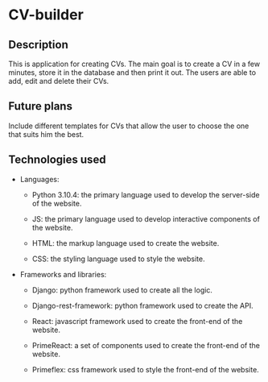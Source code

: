 # CV-builder

## Description

This is application for creating CVs. The main goal is to create a CV in a few minutes, store it in the database and then print it out. The users are able to add, edit and delete their CVs.

## Future plans

Include different templates for CVs that allow the user to choose the one that suits him the best.

## Technologies used

 - Languages:
    
    - Python 3.10.4: the primary language used to develop the server-side of the website.

    - JS: the primary language used to develop interactive components of the website.

    - HTML: the markup language used to create the website.

    - CSS: the styling language used to style the website.​

  - Frameworks and libraries:

    - Django: python framework used to create all the logic.

    - Django-rest-framework: python framework used to create the API.

    - React: javascript framework used to create the front-end of the website.

    - PrimeReact: a set of components used to create the front-end of the website.

    - Primeflex: css framework used to style the front-end of the website.

